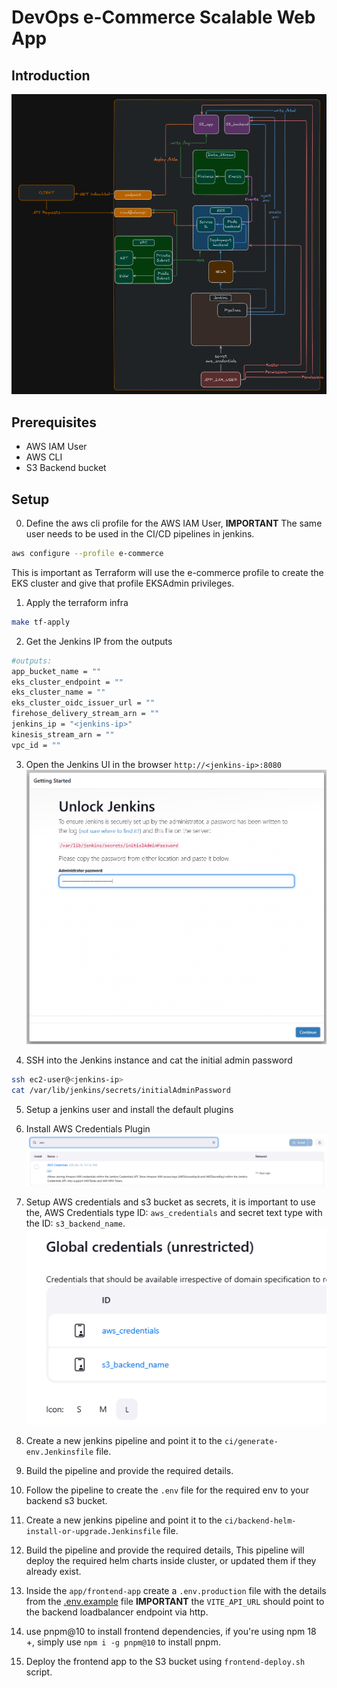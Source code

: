 # DevOps e-Commerce Scalable Web App

## Introduction

![Architecture](./assets/architecture.png)

## Prerequisites

- AWS IAM User
- AWS CLI
- S3 Backend bucket

## Setup

0. Define the aws cli profile for the AWS IAM User, **IMPORTANT** The same user needs to be used in the CI/CD pipelines in jenkins.

```bash
aws configure --profile e-commerce
```

This is important as Terraform will use the e-commerce profile to create the EKS cluster and give that profile EKSAdmin privileges.

1. Apply the terraform infra

```bash
make tf-apply
```

2. Get the Jenkins IP from the outputs

```bash
#outputs:
app_bucket_name = ""
eks_cluster_endpoint = ""
eks_cluster_name = ""
eks_cluster_oidc_issuer_url = ""
firehose_delivery_stream_arn = ""
jenkins_ip = "<jenkins-ip>"
kinesis_stream_arn = ""
vpc_id = ""
```

3. Open the Jenkins UI in the browser `http://<jenkins-ip>:8080`
   ![Jenkins UI](./assets/jenkins-unlock.png)

4. SSH into the Jenkins instance and cat the initial admin password

```bash
ssh ec2-user@<jenkins-ip>
cat /var/lib/jenkins/secrets/initialAdminPassword
```

5. Setup a jenkins user and install the default plugins

6. Install AWS Credentials Plugin
   ![AWS Credentials Plugin](./assets/jenkins-aws-creds.png)

7. Setup AWS credentials and s3 bucket as secrets, it is important to use the, AWS Credentials type ID: `aws_credentials` and secret text type with the ID: `s3_backend_name`.
   ![AWS Credentials Plugin](./assets/jenkins-global-creds.png)

8. Create a new jenkins pipeline and point it to the `ci/generate-env.Jenkinsfile` file.

9. Build the pipeline and provide the required details.

10. Follow the pipeline to create the `.env` file for the required env to your backend s3 bucket.

11. Create a new jenkins pipeline and point it to the `ci/backend-helm-install-or-upgrade.Jenkinsfile` file.

12. Build the pipeline and provide the required details, This pipeline will deploy the required helm charts inside cluster, or updated them if they already exist.

13. Inside the `app/frontend-app` create a `.env.production` file with the details from the [.env.example](./app/frontend-app/.env.example) file **IMPORTANT** the `VITE_API_URL` should point to the backend loadbalancer endpoint via http.

14. use pnpm@10 to install frontend dependencies, if you're using npm 18 +, simply use `npm i -g pnpm@10` to install pnpm.

15. Deploy the frontend app to the S3 bucket using `frontend-deploy.sh` script.
